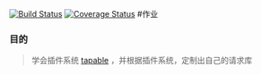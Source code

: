 [![Build Status](https://www.travis-ci.org/chenfengjuan/homework2.svg?branch=master)](https://www.travis-ci.org/chenfengjuan/homework2)
[![Coverage Status](https://coveralls.io/repos/github/chenfengjuan/homework2/badge.svg?branch=master)](https://coveralls.io/github/chenfengjuan/homework2?branch=master)
#作业


### 目的

> 学会插件系统 [tapable](https://github.com/webpack/tapable) ，并根据插件系统，定制出自己的请求库
